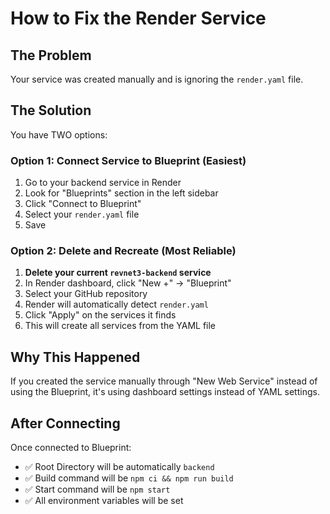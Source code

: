 # How to Fix the Render Service

## The Problem

Your service was created manually and is ignoring the `render.yaml` file.

## The Solution

You have TWO options:

### Option 1: Connect Service to Blueprint (Easiest)

1. Go to your backend service in Render
2. Look for "Blueprints" section in the left sidebar
3. Click "Connect to Blueprint" 
4. Select your `render.yaml` file
5. Save

### Option 2: Delete and Recreate (Most Reliable)

1. **Delete your current `revnet3-backend` service**
2. In Render dashboard, click "New +" → "Blueprint"
3. Select your GitHub repository
4. Render will automatically detect `render.yaml`
5. Click "Apply" on the services it finds
6. This will create all services from the YAML file

## Why This Happened

If you created the service manually through "New Web Service" instead of using the Blueprint, it's using dashboard settings instead of YAML settings.

## After Connecting

Once connected to Blueprint:
- ✅ Root Directory will be automatically `backend`
- ✅ Build command will be `npm ci && npm run build`
- ✅ Start command will be `npm start`
- ✅ All environment variables will be set

